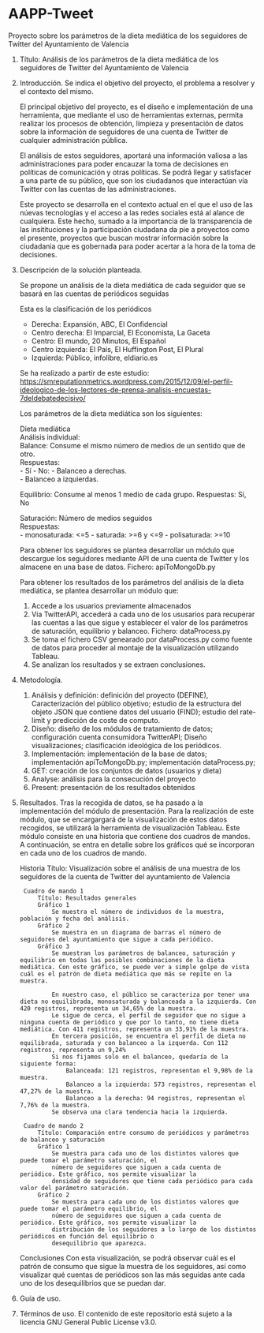 # AAPP-Tweet
Proyecto sobre los parámetros de la dieta mediática de los seguidores de Twitter del Ayuntamiento de Valencia

1. Título: Análisis de los parámetros de la dieta mediática de los seguidores de Twitter del Ayuntamiento de Valencia

2. Introducción. Se indica el objetivo del proyecto, el problema a resolver y el contexto del mismo.

    El principal objetivo del proyecto, es el diseño e implementación de una herramienta, que mediante el uso de herramientas externas, permita realizar los procesos de obtención, limpieza y presentación de datos sobre la información de seguidores de una cuenta de Twitter de cualquier administración pública.

    El análisis de estos seguidores, aportará una información valiosa a las administraciones para poder encauzar la toma de decisiones en políticas de comunicación y otras políticas. Se podrá llegar y satisfacer a una parte de su público, que son los ciudadanos que interactúan vía Twitter con las cuentas de las administraciones.

    Este proyecto se desarrolla en el contexto actual en el que el uso de las núevas tecnologías y el acceso a las redes sociales está al alance de cualquiera. Este hecho, sumado a la importancia de la transparencia de las insitituciones y la participación ciudadana da pie a proyectos como el presente, proyectos que buscan mostrar información sobre la ciudadania que es gobernada para poder acertar a la hora de la toma de decisiones.

3. Descripción de la solución planteada.

    Se propone un análisis de la dieta mediática de cada seguidor que se basará en las cuentas de periódicos seguidas

    Esta es la clasificación de los periódicos

    - Derecha: Expansión, ABC, El Confidencial
    - Centro derecha: El Imparcial, El Economista, La Gaceta
    - Centro: El mundo, 20 Minutos, El Español
    - Centro izquierda: El Pais, El Huffington Post, El Plural
    - Izquierda: Público, infolibre, eldiario.es

    Se ha realizado a partir de este estudio: https://smreputationmetrics.wordpress.com/2015/12/09/el-perfil-ideologico-de-los-lectores-de-prensa-analisis-encuestas-7deldebatedecisivo/

    Los parámetros de la dieta mediática son los siguientes:

    Dieta mediática                    
    Análisis individual:                                 
       Balance: Consume el mismo número de medios de un sentido que de otro.           
            Respuestas:    
                - Sí
                - No: - Balanceo a derechas.    
                      - Balanceo a izquierdas.

      Equilibrio: Consume al menos 1 medio de cada grupo.
            Respuestas:    Sí, No                    

      Saturación: Número de medios seguidos     
            Respuestas:    
                - monosaturada: <=5
                - saturada: >=6 y <=9
                - polisaturada: >=10


    Para obtener los seguidores se plantea desarrollar un módulo que descargue los seguidores mediante API de una cuenta de Twitter y los almacene en una base de datos. Fichero: apiToMongoDb.py

    Para obtener los resultados de los parámetros del análisis de la dieta mediática, se plantea desarrollar un módulo que:
    1. Accede a los usuarios previamente almacenados
    2. Via TwitterAPI, accederá a cada uno de los ususarios para recuperar las cuentas a las que sigue y establecer el valor de los parámetros de saturación, equilibrio y balanceo. Fichero: dataProcess.py
    3. Se toma el fichero CSV genearado por dataProcess.py como fuente de datos para proceder al montaje de la visualización utilizando Tableau.
    4. Se analizan los resultados y se extraen conclusiones.


4. Metodología.
    1. Análisis y definición: definición del proyecto (DEFINE), Caracterización del público objetivo; estudio de la estructura del objeto JSON que contiene datos del usuario (FIND); estudio del rate-limit y predicción de coste de computo.
    2. Diseño: diseño de los módulos de tratamiento de datos; configuración cuenta consumidora TwitterAPI; Diseño visualizaciones; clasificación ideológica de los periódicos.
    3. Implementación: implementación de la base de datos; implementación apiToMongoDb.py; implementación dataProcess.py;
    4. GET: creación de los conjuntos de datos (usuarios y dieta)
    5. Analyse: análisis para la consecución del proyecto
    6. Present: presentación de los resultados obtenidos

5. Resultados.
    Tras la recogida de datos, se ha pasado a la implementación del módulo de presentación. Para la realización de este módulo, que se encargargará de la visualización de estos datos recogidos, se utilizará la herramienta de visualización Tableau. Este módulo consiste en una historia que contiene dos cuadros de mandos. A continuación, se entra en detalle sobre los gráficos qué se incorporan en cada uno de los cuadros de mando.

    Historia
        Título: Visualización sobre el análisis de una muestra de los seguidores de la cuenta de Twitter del ayuntamiento de Valencia
        
        Cuadro de mando 1
            Título: Resultados generales
            Gráfico 1
                Se muestra el número de individuos de la muestra, población y fecha del análisis.
            Gráfico 2
                Se muestra en un diagrama de barras el número de seguidores del ayuntamiento que sigue a cada periódico.
            Gráfico 3
                Se muestran los parámetros de balanceo, saturación y equilibrio en todas las posibles combinaciones de la dieta mediática. Con este gráfico, se puede ver a simple golpe de vista cuál es el patrón de dieta mediática que más se repite en la muestra.
                
                En nuestro caso, el público se caracteriza por tener una dieta no equilibrada, monosaturada y balanceada a la izquierda. Con 420 registros, representa un 34,65% de la muestra.
                Le sigue de cerca, el perfil de seguidor que no sigue a ninguna cuenta de periódico y que por lo tanto, no tiene dieta mediática. Con 411 registros, representa un 33,91% de la muestra.
                En tercera posición, se encuentra el perfil de dieta no equilibrada, saturada y con balanceo a la izquerda. Con 112 registros, representa un 9,24%
                Si nos fijamos solo en el balanceo, quedaría de la siguiente forma:
                    Balanceada: 121 registros, representan el 9,98% de la muestra.
                    Balanceo a la izquierda: 573 registros, representan el 47,27% de la muestra.
                    Balanceo a la derecha: 94 registros, representan el 7,76% de la muestra.
                Se observa una clara tendencia hacia la izquierda.
                
        Cuadro de mando 2
            Título: Comparación entre consumo de periódicos y parámetros de balanceo y saturación
            Gráfico 1
                Se muestra para cada uno de los distintos valores que puede tomar el parámetro saturación, el
                número de seguidores que siguen a cada cuenta de periódico. Este gráfico, nos permite visualizar la
                densidad de seguidores que tiene cada periódico para cada valor del parámetro saturación.
            Gráfico 2
                Se muestra para cada uno de los distintos valores que puede tomar el parámetro equilibrio, el
                número de seguidores que siguen a cada cuenta de periódico. Este gráfico, nos permite visualizar la
                distribución de los seguidores a lo largo de los distintos periódicos en función del equilibrio o
                desequilibrio que aparezca.
    Conclusiones
    Con esta visualización, se podrá observar cuál es el patrón de consumo que sigue la muestra de los
    seguidores, así como visualizar qué cuentas de periódicos son las más seguidas ante cada uno de los
    desequilibrios que se puedan dar.

6. Guía de uso.


7. Términos de uso.
El contenido de este repositorio está sujeto a la licencia GNU General Public License v3.0.
